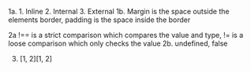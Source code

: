 1a. 1. Inline 2. Internal 3. External
1b. Margin is the space outside the elements border, padding is the space inside the border

2a !== is a strict comparison which compares the value and type, != is a loose comparison which only checks the value
2b. undefined, false

3. [1, 2][1, 2]
